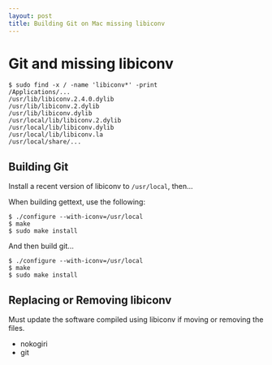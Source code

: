```yaml
---
layout: post
title: Building Git on Mac missing libiconv
---
```


# Git and missing libiconv

```
$ sudo find -x / -name 'libiconv*' -print
/Applications/...
/usr/lib/libiconv.2.4.0.dylib
/usr/lib/libiconv.2.dylib
/usr/lib/libiconv.dylib
/usr/local/lib/libiconv.2.dylib
/usr/local/lib/libiconv.dylib
/usr/local/lib/libiconv.la
/usr/local/share/...
```

## Building Git

Install a recent version of libiconv to `/usr/local`, then...

When building gettext, use the following:

```
$ ./configure --with-iconv=/usr/local
$ make
$ sudo make install
```

And then build git...

```
$ ./configure --with-iconv=/usr/local
$ make
$ sudo make install
```

## Replacing or Removing libiconv

Must update the software compiled using libiconv if moving or removing the files.

* nokogiri
* git
